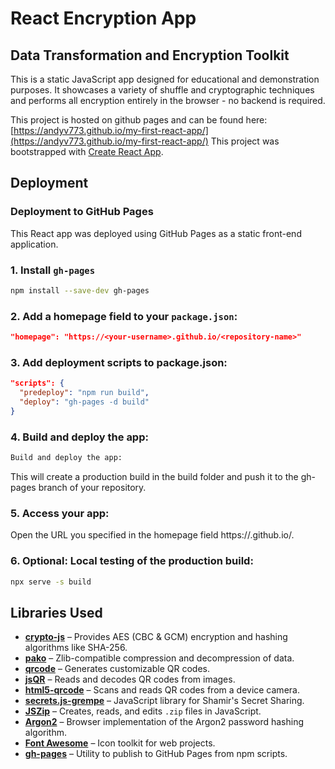 # React Encryption App

## Data Transformation and Encryption Toolkit

This is a static JavaScript app designed for educational and demonstration purposes. It showcases a variety of shuffle and cryptographic techniques and performs all encryption entirely in the browser - no backend is required.

This project is hosted on github pages and can be found here: [https://andyv773.github.io/my-first-react-app/](https://andyv773.github.io/my-first-react-app/)
This project was bootstrapped with [Create React App](https://github.com/facebook/create-react-app).

## Deployment

### Deployment to GitHub Pages

This React app was deployed using GitHub Pages as a static front-end application.

### 1. Install `gh-pages`

```bash
npm install --save-dev gh-pages
```

### 2. Add a homepage field to your `package.json`:

```json
"homepage": "https://<your-username>.github.io/<repository-name>"
```

### 3. Add deployment scripts to package.json:

```json
"scripts": {
  "predeploy": "npm run build",
  "deploy": "gh-pages -d build"
}
```

### 4. Build and deploy the app:

```bash
Build and deploy the app:
```

This will create a production build in the build folder and push it to the gh-pages branch of your repository.

### 5. Access your app:

Open the URL you specified in the homepage field https://<your-username>.github.io/<repository-name>.

### 6. Optional: Local testing of the production build:

```bash
npx serve -s build
```

## Libraries Used

- **[crypto-js](https://github.com/brix/crypto-js)** – Provides AES (CBC & GCM) encryption and hashing algorithms like SHA-256.
- **[pako](https://github.com/nodeca/pako)** – Zlib-compatible compression and decompression of data.
- **[qrcode](https://github.com/soldair/node-qrcode)** – Generates customizable QR codes.
- **[jsQR](https://github.com/cozmo/jsQR)** – Reads and decodes QR codes from images.
- **[html5-qrcode](https://github.com/mebjas/html5-qrcode)** – Scans and reads QR codes from a device camera.
- **[secrets.js-grempe](https://github.com/grempe/secrets.js)** – JavaScript library for Shamir's Secret Sharing.
- **[JSZip](https://stuk.github.io/jszip/)** – Creates, reads, and edits `.zip` files in JavaScript.
- **[Argon2](https://github.com/antelle/argon2-browser)** – Browser implementation of the Argon2 password hashing algorithm.
- **[Font Awesome](https://fontawesome.com/)** – Icon toolkit for web projects.
- **[gh-pages](https://www.npmjs.com/package/gh-pages)** – Utility to publish to GitHub Pages from npm scripts.

